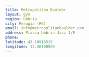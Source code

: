 ```yaml
---
title: Metropolitan Boulder
layout: gym
region: Umbria
city: Perugia (PG)
email: info@metropolitanboulder.com
address: Piazza Umbria Jazz 1/E
phone: 
latitude: 43.10916519
longitude: 12.36108589
---
```


